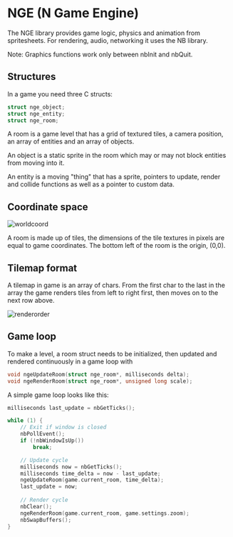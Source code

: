 # NGE (N Game Engine)

The NGE library provides game logic, physics and animation from spritesheets.
For rendering, audio, networking it uses the NB library.

Note: Graphics functions work only between nbInit and nbQuit.

## Structures
In a game you need three C structs:
```c
struct nge_object;
struct nge_entity;
struct nge_room;
```
A room is a game level that has a grid of textured tiles,
a camera position, an array of entities and an array of objects.

An object is a static sprite in the room which may or may not block entities from moving into it.

An entity is a moving "thing" that has a sprite, pointers to update, render and collide functions as well as a pointer to custom data.

## Coordinate space

![worldcoord](../docs/nge_worldcoord.png)

A room is made up of tiles, the dimensions of the tile textures in pixels are equal to game coordinates. The bottom left of the room is the origin, (0,0).

## Tilemap format

A tilemap in game is an array of chars. From the first char
to the last in the array the game renders tiles
from left to right first, then moves on to the next row above.

![renderorder](../docs/nge_tile_render_order.png)

## Game loop

To make a level, a room struct needs to be initialized, then updated and rendered continuously in a game loop with
```c
void ngeUpdateRoom(struct nge_room*, milliseconds delta);
void ngeRenderRoom(struct nge_room*, unsigned long scale);
```

A simple game loop looks like this:
```c
milliseconds last_update = nbGetTicks();

while (1) {
	// Exit if window is closed
	nbPollEvent();
	if (!nbWindowIsUp())
		break;

	// Update cycle
	milliseconds now = nbGetTicks();
	milliseconds time_delta = now - last_update;
	ngeUpdateRoom(game.current_room, time_delta);
	last_update = now;
	
	// Render cycle
	nbClear();
	ngeRenderRoom(game.current_room, game.settings.zoom);
	nbSwapBuffers();
}
```
